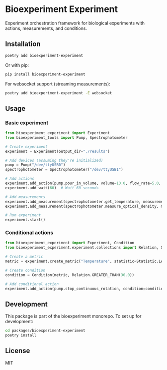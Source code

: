 # Bioexperiment Experiment

Experiment orchestration framework for biological experiments with actions, measurements, and conditions.

## Installation

```bash
poetry add bioexperiment-experiment
```

Or with pip:

```bash
pip install bioexperiment-experiment
```

For websocket support (streaming measurements):

```bash
poetry add bioexperiment-experiment -E websocket
```

## Usage

### Basic experiment

```python
from bioexperiment_experiment import Experiment
from bioexperiment_tools import Pump, Spectrophotometer

# Create experiment
experiment = Experiment(output_dir="./results")

# Add devices (assuming they're initialized)
pump = Pump("/dev/ttyUSB0")
spectrophotometer = Spectrophotometer("/dev/ttyUSB1")

# Add actions
experiment.add_action(pump.pour_in_volume, volume=10.0, flow_rate=5.0, direction="right")
experiment.add_wait(60)  # Wait 60 seconds

# Add measurements
experiment.add_measurement(spectrophotometer.get_temperature, measurement_name="Temperature")
experiment.add_measurement(spectrophotometer.measure_optical_density, measurement_name="OD")

# Run experiment
experiment.start()
```

### Conditional actions

```python
from bioexperiment_experiment import Experiment, Condition
from bioexperiment_experiment.experiment.collections import Relation, Statistic

# Create a metric
metric = experiment.create_metric("Temperature", statistic=Statistic.LAST())

# Create condition
condition = Condition(metric, Relation.GREATER_THAN(30.0))

# Add conditional action
experiment.add_action(pump.stop_continuous_rotation, condition=condition)
```

## Development

This package is part of the bioexperiment monorepo. To set up for development:

```bash
cd packages/bioexperiment-experiment
poetry install
```

## License

MIT

